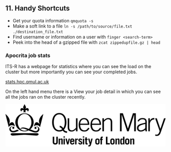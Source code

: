 ## 11. Handy Shortcuts

* Get your quota information `qmquota -s`
* Make a soft link to a file `ln -s /path/to/source/file.txt ./destination_file.txt`
* Find username or information on a user with `finger <search-term>`
* Peek into the head of a gzipped file with `zcat zippedupfile.gz | head`

### Apocrita job stats
ITS-R has a webpage for statistics where you can see the load on the cluster but more importantly you can see your completed jobs.

[stats.hpc.qmul.ac.uk](stats.hpc.qmul.ac.uk)

On the left hand menu there is a View your job detail in which you can see all the jobs ran on the cluster recently. 

![QMUL logo](./img/qmul_logo.png)